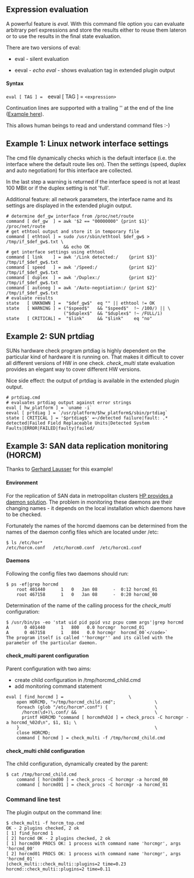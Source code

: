 ## Expression evaluation

A powerful feature is *eval*. With this command file option you can evaluate arbitrary perl expressions and store the results either to reuse them lateron or to use the results in the final state evaluation.

There are two versions of eval:

*  eval - silent evaluation

*  eeval - *echo eval* - shows evaluation tag in extended plugin output

#### Syntax

`eval [ TAG ] = `<expression>`
`eeval [ TAG ] = `<expression>`

Continuation lines are supported with a trailing '\' at the end of the line ([Example here](eval.md)).   
  
This allows human beings to read and understand command files :-)

## Example 1: Linux network interface settings

The cmd file dynamically checks which is the default interface (i.e. the interface where the default route lies on). Then the settings (speed, duplex and auto negotiation) for this interface are collected.   

In the last step a warning is returned if the interface speed is not at least 100 MBit or if the duplex setting is not 'full'.

Additional feature: all network parameters, the interface name and its settings are displayed in the extended plugin output.   

```
# determine def_gw interface from /proc/net/route
command [ def_gw  ] = awk '$2 == "00000000" {print $1}' /proc/net/route
# get ethtool output and store it in temporary file
command [ ethtool ] = sudo /usr/sbin/ethtool $def_gw$ > /tmp/if_$def_gw$.txt \
                      && echo OK
# get interface settings using ethtool
command [ link    ] = awk '/Link detected:/    {print $3}' /tmp/if_$def_gw$.txt 
command [ speed   ] = awk '/Speed:/            {print $2}' /tmp/if_$def_gw$.txt 
command [ duplex  ] = awk '/Duplex:/           {print $2}' /tmp/if_$def_gw$.txt 
command [ autoneg ] = awk '/Auto-negotiation:/ {print $2}' /tmp/if_$def_gw$.txt 
# evaluate results
state   [ UNKNOWN ] =  "$def_gw$"  eq "" || ethtool != OK
state   [ WARNING ] = ("$speed$"   && "$speed$"  !~ /100/) || \
                      ("$duplex$"  && "$duplex$" !~ /FULL/i)
state   [ CRITICAL] =  "$link"     && "$link"    eq "no"
```

## Example 2: SUN prtdiag

SUNs hardware check program prtdiag is highly dependent on the particular kind of hardware it is running on. That makes it difficult to cover all different versions of HW in one check.
*check_multi* state evaluation provides an elegant way to cover different HW versions.

Nice side effect: the output of prtdiag is available in the extended plugin output. 

```
# prtdiag.cmd
# evaluates prtdiag output against error strings
eval [ hw_platform ] = `uname -i`
eeval [ prtdiag ] = `/usr/platform/$hw_platform$/sbin/prtdiag`
state [ CRITICAL ] = '$prtdiag$' =~/detected failure|fault: .* detected|Failed Field Replaceable Units|Detected System Faults|ERROR|FAILED|faulty|failed/
```

## Example 3: SAN data replication monitoring (HORCM)
Thanks to [Gerhard Lausser](gerhard.lausser@consol.de) for this example!

#### Environment
For the replication of SAN data in metropolitan clusters [HP provides a daemon solution](http://www.docs.hp.com/en/B7660-90014/ch05s04.html). The problem in monitoring these daemons are their changing names - it depends on the local installation which daemons have to be checked.

Fortunately the names of the horcmd daemons can be determined from the names of the daemon config files which are located under /etc: 
```
$ ls /etc/hor*
/etc/horcm.conf   /etc/horcm0.conf  /etc/horcm1.conf
```

#### Daemons

Following the config files two daemons should run:
```
$ ps -ef|grep horcmd
    root 401440      1   0   Jan 08      -  0:12 horcmd_01 
    root 467158      1   0   Jan 08      -  0:20 horcmd_00
```
Determination of the name of the calling process for the *check_multi* configuration:
```
$ /usr/bin/ps -eo 'stat uid pid ppid vsz pcpu comm args'|grep horcmd
A      0 401440      1   800   0.0 horcmgr  horcmd_01 
A      0 467158      1   804   0.0 horcmgr  horcmd_00`</code>`
The program itself is called ''horcmgr'' and its called with the parameter of the particular daemon.
```	
####  check_multi parent configuration
Parent configuration with two aims:  

* create child configuration in /tmp/horcmd_child.cmd
* add monitoring command statement

```
eval [ find_horcmd ] =                         \
	open HORCMD, ">/tmp/horcmd_child.cmd";               \
	foreach (glob "/etc/horcm*.conf") {                  \
	  /horcm(\d+)\.conf/ &&                              \
	  printf HORCMD "command [ horcmd%02d ] = check_procs -C horcmgr -a horcmd_%02d\n", $1, $1; \
	}                                                    \ 
	close HORCMD; 
	command [ horcmd ] = check_multi -f /tmp/horcmd_child.cmd
```
	
####  check_multi child configuration
The child configuration, dynamically created by the parent:
```
$ cat /tmp/horcmd_child.cmd
	command [ horcmd00 ] = check_procs -C horcmgr -a horcmd_00
	command [ horcmd01 ] = check_procs -C horcmgr -a horcmd_01
```
###  Command line test
The plugin output on the command line:

```
$ check_multi -f horcm_top.cmd
OK - 2 plugins checked, 2 ok
[ 1] find_horcmd 1
[ 2] horcmd OK - 2 plugins checked, 2 ok
[ 1] horcmd00 PROCS OK: 1 process with command name 'horcmgr', args 'horcmd_00'
[ 2] horcmd01 PROCS OK: 1 process with command name 'horcmgr', args 'horcmd_01'
|check_multi::check_multi::plugins=2 time=0.23 horcmd::check_multi::plugins=2 time=0.11
```